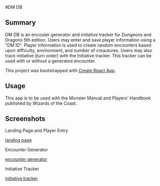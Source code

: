 #DM DB

## Summary
DM DB is an encouter generator and initiative tracker for Dungeons and Dragons 5th edition. Users may enter and save player information using a "DM ID". Player information is used to create random encounters based upon difficulty, environment, and number of creautures. Users may also track initiative (turn order) with the Initiative tracker. This tracker can be used with or without a generated encounter.

This project was bootstrapped with [Create React App](https://github.com/facebook/create-react-app).

## Usage
This app is to be used with the Monster Manual and Players' Handbook published by Wizards of the Coast.

## Screenshots

Landing Page and Player Entry

[landing page](https://github.com/wades1248/DM-DB/blob/master/Screen%20Shot%202019-07-30%20at%208.52.58%20PM.png?raw=true)

Encounter Generator

[encounter generator](https://github.com/wades1248/DM-DB/blob/master/Screen%20Shot%202019-07-30%20at%208.51.47%20PM.png?raw=true)

Initiative Tracker

[initiative tracker](https://github.com/wades1248/DM-DB/blob/master/Screen%20Shot%202019-07-30%20at%208.53.55%20PM.png?raw=true)
